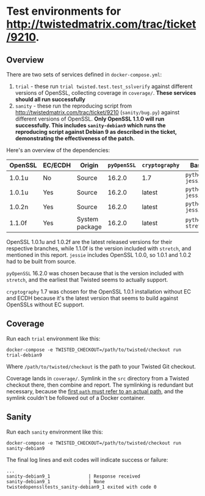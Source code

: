 # Test environments for http://twistedmatrix.com/trac/ticket/9210.

## Overview

There are two sets of services defined in `docker-compose.yml`:

1. `trial` - these run `trial twisted.test.test_sslverify` against
   different versions of OpenSSL, collecting coverage in `coverage/`.
   **These services should all run successfully**
2. `sanity` - these run the reproducing script from
   http://twistedmatrix.com/trac/ticket/9210 (`sanity/bug.py`) against
   different versions of OpenSSL.  **Only OpenSSL 1.1.0 will run
   successfully.  This includes `sanity-debian9` which runs the
   reproducing script against Debian 9 as described in the ticket,
   demonstrating the effectiveness of the patch.**

Here's an overview of the dependencies:

| OpenSSL | EC/ECDH | Origin         | `pyOpenSSL` | `cryptography` | Base image              |
|---------|---------|----------------|-------------|----------------|-------------------------|
| 1.0.1u  | No      | Source         | 16.2.0      | 1.7            | `python:2.7.14-jessie`  |
| 1.0.1u  | Yes     | Source         | 16.2.0      | latest         | `python:2.7.14-jessie`  |
| 1.0.2n  | Yes     | Source         | 16.2.0      | latest         | `python:2.7.14-jessie`  |
| 1.1.0f  | Yes     | System package | 16.2.0      | latest         | `python:2.7.14-stretch` |

OpenSSL 1.0.1u and 1.0.2f are the latest released versions for their
respective branches, while 1.1.0f is the version included with
`stretch`, and mentioned in this report.  `jessie` includes OpenSSL
1.0.0, so 1.0.1 and 1.0.2 had to be built from source.

`pyOpenSSL` 16.2.0 was chosen because that is the version included
with `stretch`, and the earliest that Twisted seems to actually
support.

`cryptography` 1.7 was chosen for the OpenSSL 1.0.1 installation
without EC and ECDH because it's the latest version that seems to
build against OpenSSLs without EC support.

## Coverage

Run each `trial` environment like this:

```
docker-compose -e TWISTED_CHECKOUT=/path/to/twisted/checkout run trial-debian9
```

Where `/path/to/twisted/checkout` is the path to your Twisted Git checkout.

Coverage lands in `coverage/`.  Symlink in the `src` directory from a
Twisted checkout there, then combine and report.  The symlinking is
redundant but necessary, because
the
[first `path` must refer to an actual path](http://coverage.readthedocs.io/en/coverage-4.4.2/config.html#paths),
and the symlink couldn't be followed out of a Docker container.

## Sanity

Run each `sanity` environment like this:

```
docker-compose -e TWISTED_CHECKOUT=/path/to/twisted/checkout run sanity-debian9
```

The final log lines and exit codes will indicate success or failure:

```
...
sanity-debian9_1              | Response received
sanity-debian9_1              | None
twistedopenssltests_sanity-debian9_1 exited with code 0
```
